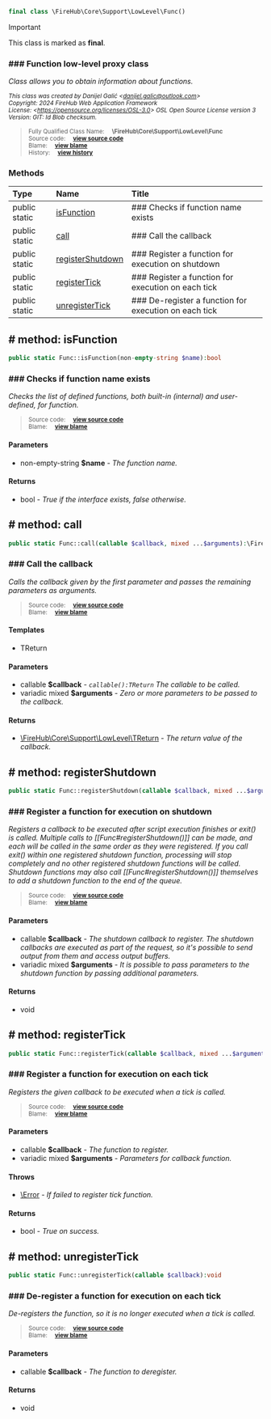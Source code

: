 ```php
final class \FireHub\Core\Support\LowLevel\Func()
```





> [!IMPORTANT]
This class is marked as **final**.





### ### Function low-level proxy class

_Class allows you to obtain information about functions._

<sub>_This class was created by Danijel Galić &lt;danijel.galic@outlook.com&gt;_</sub><br/><sub>_Copyright: 2024 FireHub Web Application Framework_</sub><br/><sub>_License: &lt;https://opensource.org/licenses/OSL-3.0&gt; OSL Open Source License version 3_</sub><br/><sub>_Version: GIT: $Id$ Blob checksum._</sub>

><sub>Fully Qualified Class Name:  **\FireHub\Core\Support\LowLevel\Func**</sub><br/>
    <sub>Source code:  **[view source code](https://github.com/The-FireHub-Project/Core/blob/develop-pre-alpha-m1/src/support/lowlevel/firehub.Func.php#L31)**</sub><br/>
        <sub>Blame:  **[view blame](https://github.com/The-FireHub-Project/Core/blame/develop-pre-alpha-m1/src/support/lowlevel/firehub.Func.php)**</sub><br/>
        <sub>History:  **[view history](https://github.com/The-FireHub-Project/Core/commits/develop-pre-alpha-m1/src/support/lowlevel/firehub.Func.php)**</sub>


### Methods
| Type | Name | Title |
|:-----|:-----|:------|
|public static |<a href="#isfunction()">isFunction</a>|### Checks if function name exists|
|public static |<a href="#call()">call</a>|### Call the callback|
|public static |<a href="#registershutdown()">registerShutdown</a>|### Register a function for execution on shutdown|
|public static |<a href="#registertick()">registerTick</a>|### Register a function for execution on each tick|
|public static |<a href="#unregistertick()">unregisterTick</a>|### De-register a function for execution on each tick|

<h2><a name="isfunction()"># method: isFunction</a></h2>

```php
public static Func::isFunction(non-empty-string $name):bool
```











### ### Checks if function name exists

_Checks the list of defined functions, both built-in (internal) and user-defined, for function._

><sub>Source code:  **[view source code](https://github.com/The-FireHub-Project/Core/blob/develop-pre-alpha-m1/src/support/lowlevel/firehub.Func.php#L49)**</sub><br/>
        <sub>Blame:  **[view blame](https://github.com/The-FireHub-Project/Core/blame/develop-pre-alpha-m1/src/support/lowlevel/firehub.Func.php#L49)**</sub>
#### Parameters

* non-empty-string **$name** - _The function name._
#### Returns

* bool - _True if the interface exists, false otherwise._
<h2><a name="call()"># method: call</a></h2>

```php
public static Func::call(callable $callback, mixed ...$arguments):\FireHub\Core\Support\LowLevel\TReturn
```











### ### Call the callback

_Calls the callback given by the first parameter and passes the remaining parameters as arguments._

><sub>Source code:  **[view source code](https://github.com/The-FireHub-Project/Core/blob/develop-pre-alpha-m1/src/support/lowlevel/firehub.Func.php#L76)**</sub><br/>
        <sub>Blame:  **[view blame](https://github.com/The-FireHub-Project/Core/blame/develop-pre-alpha-m1/src/support/lowlevel/firehub.Func.php#L76)**</sub>
#### Templates

* TReturn
#### Parameters

* callable **$callback** - _<code>callable():TReturn</code>
The callable to be called._
* variadic mixed **$arguments** - _Zero or more parameters to be passed to the callback._
#### Returns

* [\FireHub\Core\Support\LowLevel\TReturn](./Wiki-TReturn) - _The return value of the callback._
<h2><a name="registershutdown()"># method: registerShutdown</a></h2>

```php
public static Func::registerShutdown(callable $callback, mixed ...$arguments):void
```











### ### Register a function for execution on shutdown

_Registers a callback to be executed after script execution finishes or exit() is called. Multiple calls to
[[Func#registerShutdown()]] can be made, and each will be called in the same order as they were registered.
If you call exit() within one registered shutdown function, processing will stop completely and no other
registered shutdown functions will be called. Shutdown functions may also call [[Func#registerShutdown()]]
themselves to add a shutdown function to the end of the queue._

><sub>Source code:  **[view source code](https://github.com/The-FireHub-Project/Core/blob/develop-pre-alpha-m1/src/support/lowlevel/firehub.Func.php#L112)**</sub><br/>
        <sub>Blame:  **[view blame](https://github.com/The-FireHub-Project/Core/blame/develop-pre-alpha-m1/src/support/lowlevel/firehub.Func.php#L112)**</sub>
#### Parameters

* callable **$callback** - _The shutdown callback to register.
The shutdown callbacks are executed as part of the request, so it's possible to send output from them and
access output buffers._
* variadic mixed **$arguments** - _It is possible to pass parameters to the shutdown function by passing additional parameters._
#### Returns

* void
<h2><a name="registertick()"># method: registerTick</a></h2>

```php
public static Func::registerTick(callable $callback, mixed ...$arguments):bool
```











### ### Register a function for execution on each tick

_Registers the given callback to be executed when a tick is called._

><sub>Source code:  **[view source code](https://github.com/The-FireHub-Project/Core/blob/develop-pre-alpha-m1/src/support/lowlevel/firehub.Func.php#L137)**</sub><br/>
        <sub>Blame:  **[view blame](https://github.com/The-FireHub-Project/Core/blame/develop-pre-alpha-m1/src/support/lowlevel/firehub.Func.php#L137)**</sub>
#### Parameters

* callable **$callback** - _The function to register._
* variadic mixed **$arguments** - _Parameters for callback function._
#### Throws

* [\Error](./Wiki-Error) - _If failed to register tick function._
#### Returns

* bool - _True on success._
<h2><a name="unregistertick()"># method: unregisterTick</a></h2>

```php
public static Func::unregisterTick(callable $callback):void
```











### ### De-register a function for execution on each tick

_De-registers the function, so it is no longer executed when a tick is called._

><sub>Source code:  **[view source code](https://github.com/The-FireHub-Project/Core/blob/develop-pre-alpha-m1/src/support/lowlevel/firehub.Func.php#L156)**</sub><br/>
        <sub>Blame:  **[view blame](https://github.com/The-FireHub-Project/Core/blame/develop-pre-alpha-m1/src/support/lowlevel/firehub.Func.php#L156)**</sub>
#### Parameters

* callable **$callback** - _The function to deregister._
#### Returns

* void